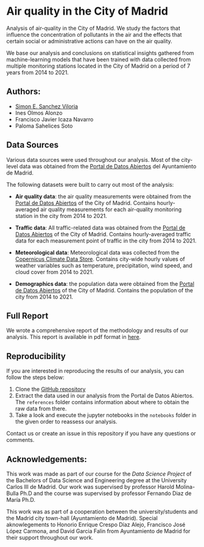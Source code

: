 Air quality in the City of Madrid
===============================

Analysis of air-quality in the City of Madrid. We study the factors that influence the concentration of pollutants in the air and the effects that certain social or administrative actions can have on the air quality.

We base our analysis and conclusions on statistical insights gathered from machine-learning models that have been trained with data collected from multiple monitoring stations located in the City of Madrid on a period of 7 years from 2014 to 2021.

Authors:
--------

- [Simon E. Sanchez Viloria](https://github.com/simonsanvil)
- Ines Olmos Alonzo
- Francisco Javier Icaza Navarro
- Paloma Sahelices Soto

Data Sources
-------------

Various data sources were used throughout our analysis. Most of the city-level data was obtained from the [Portal de Datos Abiertos](https://datos.madrid.es/portal) del Ayuntamiento de Madrid. 

The following datasets were built to carry out most of the analysis:

- **Air quality data**: the air quality measurements were obtained from the [Portal de Datos Abiertos](https://datos.madrid.es/portal) of the City of Madrid. Contains hourly-averaged air quality measurements for each air-quality monitoring station in the city from 2014 to 2021.

- **Traffic data**: All traffic-related data was obtained from the [Portal de Datos Abiertos](https://datos.madrid.es/portal) of the City of Madrid. Contains hourly-averaged traffic data for each measurement point of traffic in the city from 2014 to 2021.

- **Meteorological data**: Meteorological data was collected from the [Copernicus Climate Data Store](https://cds.climate.copernicus.eu/cdsapp#!/dataset/reanalysis-era5-single-levels?tab=form). Contains city-wide hourly values of weather variables such as temperature, precipitation, wind speed, and cloud cover from 2014 to 2021.


- **Demographics data**: the population data were obtained from the [Portal de Datos Abiertos](https://datos.madrid.es/portal) of the City of Madrid. Contains the population of the city from 2014 to 2021.


Full Report
------------------------

We wrote a comprehensive report of the methodology and results of our analysis. This report is available in pdf format in [here](). 


Reproducibility
-----------

If you are interested in reproducing the results of our analysis, you can follow the steps below:

1. Clone the [GitHub repository]()
2. Extract the data used in our analysis from the Portal de Datos Abiertos. The `references` folder contains information about where to obtain the raw data from there.
3. Take a look and execute the jupyter notebooks in the `notebooks` folder in the given order to reassess our analysis.

Contact us or create an issue in this repository if you have any questions or comments.

Acknowledgements:
-----

This work was made as part of our course for the *Data Science Project* of the Bachelors of Data Science and Engineering degree at the University Carlos III de Madrid. Our work was supervised by professor Harold Molina-Bulla Ph.D and the course was supervised by professor Fernando Diaz de María Ph.D. 

This work was as part of a cooperation between the university/students and the Madrid city town-hall (Ayuntamiento de Madrid). Special aknowlegements to Honorio Enrique Crespo Díaz Alejo, Francisco José López Carmona, and David Garcia Falin from Ayuntamiento de Madrid for their support throughout our work.

